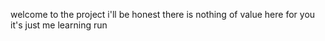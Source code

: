 welcome to the project i'll be honest there is nothing of value here for you it's just me learning run